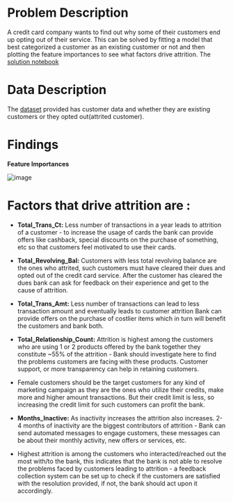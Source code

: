 # Problem Description
A credit card company wants to find out why some of their customers end up opting out of their service. This can be solved by fitting a model that best categorized a customer as an existing customer or not and then plotting the feature importances to see what factors drive attrition. The [solution notebook](https://github.com/KevKibe/Credit-Card-Users-Churn-Prediction/blob/main/model_and_Inference.ipynb)

# Data Description
The [dataset](https://github.com/KevKibe/Credit-Card-Users-Churn-Prediction/blob/main/BankChurners%20(1).csv) provided has customer data and whether they are existing customers or they opted out(attrited customer).

# Findings
**Feature Importances**
  
![image](https://github.com/KevKibe/Credit-Card-Users-Churn-Prediction/assets/86055894/12baad8f-a4dc-47b8-b432-5031dd28bef5)

# Factors that drive attrition are :

- **Total_Trans_Ct:** Less number of transactions in a year leads to attrition of a customer - to increase the usage of cards the bank can provide offers like cashback, special discounts on the purchase of something, etc so that customers feel motivated to use their cards.
  
- **Total_Revolving_Bal:** Customers with less total revolving balance are the ones who attrited, such customers must have cleared their dues and opted out of the credit card service. After the customer has cleared the dues bank can ask for feedback on their experience and get to the cause of attrition.
  
- **Total_Trans_Amt:** Less number of transactions can lead to less transaction amount and eventually leads to customer attrition Bank can provide offers on the purchase of costlier items which in turn will benefit the customers and bank both.
  
- **Total_Relationship_Count:** Attrition is highest among the customers who are using 1 or 2 products offered by the bank together they constitute ~55% of the attrition - Bank should investigate here to find the problems customers are facing with these products. Customer support, or more transparency can help in retaining customers.
  
- Female customers should be the target customers for any kind of marketing campaign as they are the ones who utilize their credits, make more and higher amount transactions. But their credit limit is less, so increasing the credit limit for such customers can profit the bank.
  
- **Months_Inactive:** As inactivity increases the attrition also increases. 2-4 months of inactivity are the biggest contributors of attrition - Bank can send automated messages to engage customers, these messages can be about their monthly activity, new offers or services, etc.
  
- Highest attrition is among the customers who interacted/reached out the most with/to the bank, this indicates that the bank is not able to resolve the problems faced by customers leading to attrition - a feedback collection system can be set up to check if the customers are satisfied with the resolution provided, if not, the bank should act upon it accordingly.
